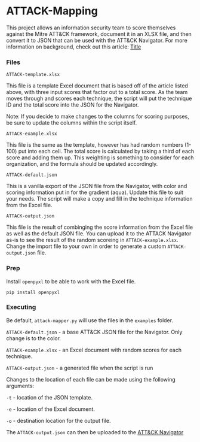 # ATTACK-Mapping

This project allows an information security team to score themselves against the Mitre ATT&CK framework, document it in an XLSX file, and then convert it to JSON that can be used with the ATT&CK Navigator. For more information on background, check out this article: [Title](https://medium.com/@andrewselig/something)

### Files

`ATTACK-template.xlsx`

This file is a template Excel document that is based off of the article listed above, with three input scores that factor out to a total score. As the team moves through and scores each technique, the script will put the technique ID and the total score into the JSON for the Navigator. 

Note: If you decide to make changes to the columns for scoring purposes, be sure to update the columns within the script itself.

`ATTACK-example.xlsx`

This file is the same as the template, however has had random numbers (1-100) put into each cell. The total score is calculated by taking a third of each score and adding them up. This weighting is something to consider for each organization, and the formula should be updated accordingly. 

`ATTACK-default.json`

This is a vanilla export of the JSON file from the Navigator, with color and scoring information put in for the gradient (aqua). Update this file to suit your needs. The script will make a copy and fill in the technique information from the Excel file.

`ATTACK-output.json`

This file is the result of combinging the score information from the Excel file as well as the default JSON file. You can upload it to the ATTACK Navigator as-is to see the result of the random scoreing in `ATTACK-example.xlsx`. Change the import file to your own in order to generate a custom `ATTACK-output.json` file. 

### Prep

Install `openpyxl` to be able to work with the Excel file.

```
pip install openpyxl
```

### Executing

Be default, `attack-mapper.py` will use the files in the `examples` folder.

`ATTACK-default.json` - a base ATT&CK JSON file for the Navigator. Only change is to the color.

`ATTACK-example.xlsx` - an Excel document with random scores for each technique.

`ATTACK-output.json` - a generated file when the script is run

Changes to the location of each file can be made using the following arguments:

`-t` - location of the JSON template.

`-e` - location of the Excel document.

`-o` - destination location for the output file.

The `ATTACK-output.json` can then be uploaded to the [ATT&CK Navigator](https://mitre-attack.github.io/attack-navigator/) 

